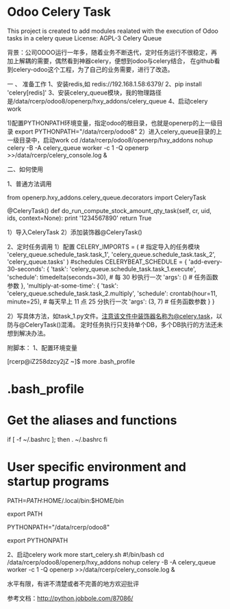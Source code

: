 
Odoo Celery Task
=============================


This project is created to add modules realated with the execution of Odoo tasks in a celery queue
License: AGPL-3
Celery Queue

背景：公司ODOO运行一年多，随着业务不断迭代，定时任务运行不很稳定，再加上解耦的需要，偶然看到神器celery，便想到odoo与celery结合， 在github看到celery-odoo这个工程，为了自己的业务需要，进行了改造。

一 、 准备工作 
1、安装redis,如 redis://192.168.1.58:6379/ 
2、pip install 'celery[redis]' 
3、安装celery_queue模块，我的物理路径是/data/rcerp/odoo8/openerp/hxy_addons/celery_queue 
4、启动celery work

1)配置PYTHONPATH环境变量，指定odoo的根目录，也就是openerp的上一级目录
export PYTHONPATH="/data/rcerp/odoo8"
2）进入celery_queue目录的上一级目录中，启动work
cd /data/rcerp/odoo8/openerp/hxy_addons
nohup celery -B -A celery_queue  worker -c 1 -Q openerp >>/data/rcerp/celery_console.log &


二、如何使用 

1、普通方法调用

from openerp.hxy_addons.celery_queue.decorators import CeleryTask 

@CeleryTask() 
def do_run_compute_stock_amount_qty_task(self, cr, uid, ids, context=None):
    print '1234567890' return True
    
1）导入CeleryTask 
2）添加装饰器@CeleryTask()


2、定时任务调用
1）配置
CELERY_IMPORTS = ( # 指定导入的任务模块
'celery_queue.schedule_task.task_1', 'celery_queue.schedule_task.task_2', 'celery_queue.tasks' )
#schedules CELERYBEAT_SCHEDULE = {
'add-every-30-seconds': {
'task': 'celery_queue.schedule_task.task_1.execute', 'schedule': timedelta(seconds=30), # 每 30 秒执行一次 'args': () # 任务函数参数
}, 
'multiply-at-some-time': {
'task': 'celery_queue.schedule_task.task_2.multiply', 'schedule': crontab(hour=11, minute=25), # 每天早上 11 点 25 分执行一次 'args': (3, 7) # 任务函数参数
}
}

2）写具体方法，如task_1.py文件。注意该文件中装饰器名称为@celery.task，以防与@CeleryTask()混淆。
定时任务执行只支持单个DB，多个DB执行的方法还未想到解决办法。



附脚本：
1、配置环境变量

[rcerp@iZ258dzcy2jZ ~]$ more .bash_profile 
# .bash_profile

# Get the aliases and functions
if [ -f ~/.bashrc ]; then
	. ~/.bashrc
fi

# User specific environment and startup programs

PATH=$PATH:$HOME/.local/bin:$HOME/bin

export PATH

PYTHONPATH="/data/rcerp/odoo8"

export PYTHONPATH

2、启动celery work
 more start_celery.sh 
#!/bin/bash
cd /data/rcerp/odoo8/openerp/hxy_addons
nohup celery -B -A celery_queue  worker -c 1 -Q openerp >>/data/rcerp/celery_console.log &

水平有限，有讲不清楚或者不完善的地方欢迎批评

参考文档：http://python.jobbole.com/87086/
